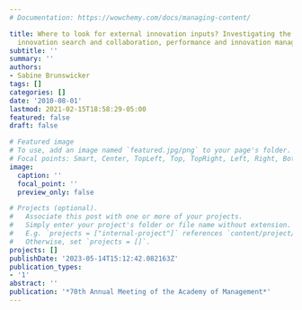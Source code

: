 ```yaml
---
# Documentation: https://wowchemy.com/docs/managing-content/

title: Where to look for external innovation inputs? Investigating the interplay of
  innovation search and collaboration, performance and innovation management practices
subtitle: ''
summary: ''
authors:
- Sabine Brunswicker
tags: []
categories: []
date: '2010-08-01'
lastmod: 2021-02-15T18:58:29-05:00
featured: false
draft: false

# Featured image
# To use, add an image named `featured.jpg/png` to your page's folder.
# Focal points: Smart, Center, TopLeft, Top, TopRight, Left, Right, BottomLeft, Bottom, BottomRight.
image:
  caption: ''
  focal_point: ''
  preview_only: false

# Projects (optional).
#   Associate this post with one or more of your projects.
#   Simply enter your project's folder or file name without extension.
#   E.g. `projects = ["internal-project"]` references `content/project/deep-learning/index.md`.
#   Otherwise, set `projects = []`.
projects: []
publishDate: '2023-05-14T15:12:42.082163Z'
publication_types:
- '1'
abstract: ''
publication: '*70th Annual Meeting of the Academy of Management*'
---
```

